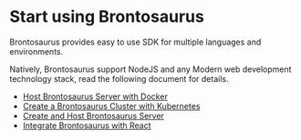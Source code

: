 # Start using Brontosaurus

Brontosaurus provides easy to use SDK for multiple languages and environments.

Natively, Brontosaurus support NodeJS and any Modern web development technology stack, read the following document for details.

- [Host Brontosaurus Server with Docker](/docs/server/docker.md)
- [Create a Brontosaurus Cluster with Kubernetes](/docs/server/k8s.md)
- [Create and Host Brontosaurus Server](/docs/server/host.md)
- [Integrate Brontosaurus with React](/docs/sdk/react.md)
